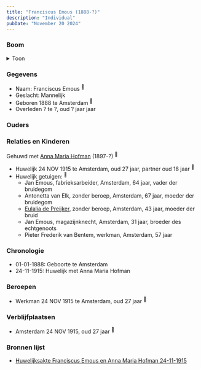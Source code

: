 ```yaml
---
title: "Franciscus Emous (1888-?)"
description: "Individual"
pubDate: "November 20 2024"
---
```


### Boom
<details><summary>Toon</summary>

![test](https://www.plantuml.com/plantuml/svg/bP5BQm8n4CVl-HI37deILhVM1ukliajxwEDGUfLiCchOF2IJHHRnkpVgKZqLUWip_vdVZyc20lUXDffHfUoUUswWvABQUbTR-Uoqyn0yjnHRQ0FRAOaWb1SQhsyq-z20GLEYfsk90dfqeTaZkzigD2U28mE0bVCI_TTEYSeYKPOPhkni1YaxCVO0dnSKCNOTwHIHBnI9cY0thgOES8BN91cCHl0xsytJObYi8k2uKQZb2R9foSjcNReGD4vdq1-Fnx0qPpl9pLsCgbhhDRToBRmZAbsKYlavpCy-hSJIMWvlt2iEBsvZkBrPF05qYrMUvkcVzCde__GMdaqFAAMoszWOFCBxnpVq9_tXHQ58aYIkxcgrtOK6jNQ7g75YxO5wlJR1MjTRWItGolZrFm00)
</details>

### Gegevens
- Naam: Franciscus Emous <sup><a href="../s00459/" style="text-decoration:none" title="Huwelijksakte Franciscus Emous en Anna Maria Hofman 24-11-1915 ">:link:</a></sup>
- Geslacht: Mannelijk
- Geboren 1888 te Amsterdam <sup><a href="../s00459/" style="text-decoration:none" title="Huwelijksakte Franciscus Emous en Anna Maria Hofman 24-11-1915 ">:link:</a></sup>
- Overleden ? te ?, oud ? jaar jaar 

### Ouders

### Relaties en Kinderen

Gehuwd met [Anna Maria Hofman](../i00276/) (1897-?) <sup><a href="../s00459/" style="text-decoration:none" title="Huwelijksakte Franciscus Emous en Anna Maria Hofman 24-11-1915 ">:link:</a></sup>
- Huwelijk 24 NOV 1915 te Amsterdam, oud 27 jaar, partner oud 18 jaar <sup><a href="../s00459/" style="text-decoration:none" title="Huwelijksakte Franciscus Emous en Anna Maria Hofman 24-11-1915 ">:link:</a></sup>
- Huwelijk getuigen:  <sup><a href="../s00459/" style="text-decoration:none" title="Huwelijksakte Franciscus Emous en Anna Maria Hofman 24-11-1915 ">:link:</a></sup>
  - Jan Emous, fabrieksarbeider, Amsterdam, 64 jaar, vader der bruidegom
  - Antonetta van Elk, zonder beroep, Amsterdam, 67 jaar, moeder der bruidegom
  - [Eulalia de Preijker](../i00274/), zonder beroep, Amsterdam, 43 jaar, moeder der bruid
  - Jan Emous, magazijnknecht, Amsterdam, 31 jaar, broeder des echtgenoots
  - Pieter Frederik van Bentem, werkman, Amsterdam, 57 jaar

### Chronologie
- 01-01-1888: Geboorte te Amsterdam
- 24-11-1915: Huwelijk met Anna Maria Hofman

### Beroepen
- Werkman 24 NOV 1915 te Amsterdam, oud 27 jaar <sup><a href="../s00459/" style="text-decoration:none" title="Huwelijksakte Franciscus Emous en Anna Maria Hofman 24-11-1915 ">:link:</a></sup>

### Verblijfplaatsen
- Amsterdam  24 NOV 1915, oud 27 jaar  <sup><a href="../s00459/" style="text-decoration:none" title="Huwelijksakte Franciscus Emous en Anna Maria Hofman 24-11-1915 ">:link:</a></sup>

### Bronnen lijst
- [Huwelijksakte Franciscus Emous en Anna Maria Hofman 24-11-1915 ](../s00459/)